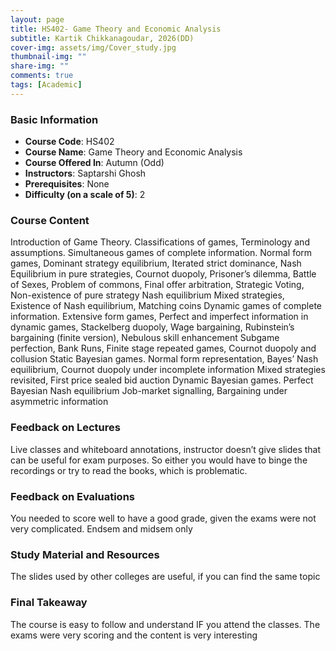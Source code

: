 ```yaml
---
layout: page
title: HS402- Game Theory and Economic Analysis
subtitle: Kartik Chikkanagoudar, 2026(DD)
cover-img: assets/img/Cover_study.jpg
thumbnail-img: ""
share-img: ""
comments: true
tags: [Academic]
---
```


### Basic Information

- **Course Code**: HS402
- **Course Name**: Game Theory and Economic Analysis
- **Course Offered In**: Autumn (Odd)
- **Instructors**: Saptarshi Ghosh
- **Prerequisites**: None
- **Difficulty (on a scale of 5)**: 2

### Course Content


Introduction of Game Theory. Classifications of games, Terminology and assumptions. Simultaneous games of complete information. Normal form games, Dominant strategy equilibrium, Iterated strict dominance, Nash Equilibrium in pure strategies, Cournot duopoly, Prisoner’s dilemma, Battle of Sexes, Problem of commons, Final offer arbitration, Strategic Voting, Non-existence of pure strategy Nash equilibrium Mixed strategies, Existence of Nash equilibrium, Matching coins Dynamic games of complete information. Extensive form games, Perfect and imperfect information in dynamic games, Stackelberg duopoly, Wage bargaining, Rubinstein’s bargaining (finite version), Nebulous skill enhancement Subgame perfection, Bank Runs, Finite stage repeated games, Cournot duopoly and collusion Static Bayesian games. Normal form representation, Bayes’ Nash equilibrium, Cournot duopoly under incomplete information Mixed strategies revisited, First price sealed bid auction Dynamic Bayesian games. Perfect Bayesian Nash equilibrium Job-market signalling, Bargaining under asymmetric information
### Feedback on Lectures


Live classes and whiteboard annotations, instructor doesn’t give slides that can be useful for exam purposes. So either you would have to binge the recordings or try to read the books, which is problematic.
### Feedback on Evaluations


You needed to score well to have a good grade, given the exams were not very complicated. Endsem and midsem only
### Study Material and Resources


The slides used by other colleges are useful, if you can find the same topic


### Final Takeaway


The course is easy to follow and understand IF you attend the classes. The exams were very scoring and the content is very interesting